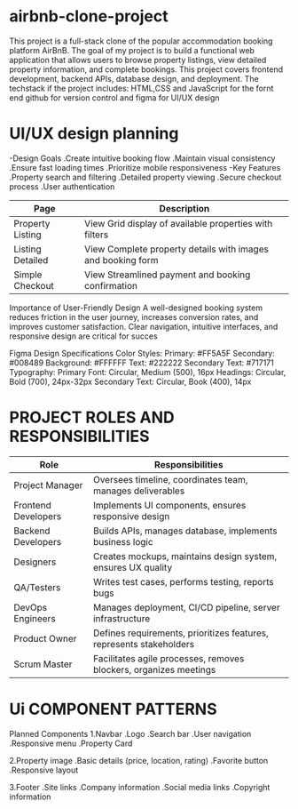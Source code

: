# airbnb-clone-project
This project is a full-stack clone of the popular accommodation booking platform AirBnB. 
The goal of my project is to build a functional web application that allows users to browse property listings, view detailed property information, and complete bookings. This project covers frontend development, backend APIs, database design, and deployment.
The techstack if the project includes: HTML,CSS and JavaScript for the fornt end
github for version control and figma for UI/UX design

# UI/UX design planning
-Design Goals
.Create intuitive booking flow
.Maintain visual consistency
.Ensure fast loading times
.Prioritize mobile responsiveness
-Key Features
.Property search and filtering
.Detailed property viewing
.Secure checkout process
.User authentication

Page	           | Description
-----------------|-------------------------------------------------------------
Property Listing | View	Grid display of available properties with filters
Listing Detailed | View	Complete property details with images and booking form
Simple Checkout  | View	Streamlined payment and booking confirmation

Importance of User-Friendly Design
A well-designed booking system reduces friction in the user journey, increases conversion rates, and improves customer satisfaction.
Clear navigation, intuitive interfaces, and responsive design are critical for succes

Figma Design Specifications
Color Styles:
       Primary: #FF5A5F
       Secondary: #008489
       Background: #FFFFFF
       Text: #222222
       Secondary Text: #717171
Typography:
       Primary Font: Circular, Medium (500), 16px 
       Headings: Circular, Bold (700), 24px-32px
       Secondary Text: Circular, Book (400), 14px

# PROJECT ROLES AND RESPONSIBILITIES
| Role	             |  Responsibilities                                                    |
|--------------------|----------------------------------------------------------------------|
|Project Manager	   |  Oversees timeline, coordinates team, manages deliverables           |
|Frontend Developers |	Implements UI components, ensures responsive design                 |
|Backend Developers	 |  Builds APIs, manages database, implements business logic            |
|Designers	         |  Creates mockups, maintains design system, ensures UX quality        |
|QA/Testers	         |  Writes test cases, performs testing, reports bugs                   |
|DevOps Engineers	   |  Manages deployment, CI/CD pipeline, server infrastructure           |
|Product Owner	     |  Defines requirements, prioritizes features, represents stakeholders |
|Scrum Master	       |  Facilitates agile processes, removes blockers, organizes meetings   |

# Ui COMPONENT PATTERNS
Planned Components
1.Navbar
  .Logo
  .Search bar
  .User navigation
  .Responsive menu
  .Property Card

2.Property image
  .Basic details (price, location, rating)
  .Favorite button
  .Responsive layout
  
3.Footer
  .Site links
  .Company information
  .Social media links
  .Copyright information



